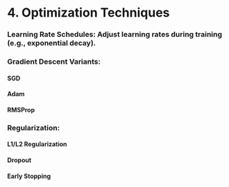 # 4. Optimization Techniques
### Learning Rate Schedules: Adjust learning rates during training (e.g., exponential decay).
### Gradient Descent Variants:
#### SGD
#### Adam
#### RMSProp
### Regularization:
#### L1/L2 Regularization
#### Dropout
#### Early Stopping